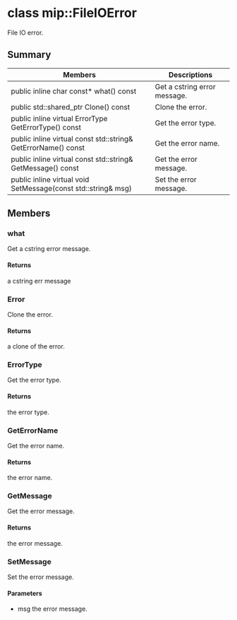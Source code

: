 # class mip::FileIOError 
File IO error.
  
## Summary
 Members                        | Descriptions                                
--------------------------------|---------------------------------------------
public inline char const* what() const  |  Get a cstring error message.
public std::shared_ptr<Error> Clone() const  |  Clone the error.
public inline virtual ErrorType GetErrorType() const  |  Get the error type.
public inline virtual const std::string& GetErrorName() const  |  Get the error name.
public inline virtual const std::string& GetMessage() const  |  Get the error message.
public inline virtual void SetMessage(const std::string& msg)  |  Set the error message.
  
## Members
  
### what
Get a cstring error message.
  
#### Returns
a cstring err message
  
### Error
Clone the error.
  
#### Returns
a clone of the error.
  
### ErrorType
Get the error type.
  
#### Returns
the error type.
  
### GetErrorName
Get the error name.
  
#### Returns
the error name.
  
### GetMessage
Get the error message.
  
#### Returns
the error message.
  
### SetMessage
Set the error message.
  
#### Parameters
* msg the error message.
